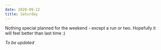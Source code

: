 ```yaml
---
date: 2020-09-12
title: Saturday
---
```


Nothing special planned for the weekend - except a run or two. Hopefully it will feel better than last time :)

*To be updated*
